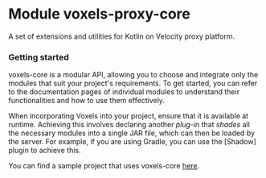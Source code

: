 # Module voxels-proxy-core

A set of extensions and utilities for Kotlin on Velocity proxy platform.

### Getting started

voxels-core is a modular API, allowing you to choose and integrate only the modules
that suit your project's requirements. To get started, you can refer to the
documentation pages of individual modules to understand their functionalities
and how to use them effectively.

When incorporating Voxels into your project, ensure that it is available at runtime.
Achieving this involves declaring another _plug-in_ that _shades_ all the necessary
modules into a single JAR file, which can then be loaded by the server. For example,
if you are using Gradle, you can use the [Shadow] plugin to achieve this.

You can find a sample project that uses voxels-core [here].

[here]: https://github.com/WarpedVoxels/voxels-core/tree/main/samples